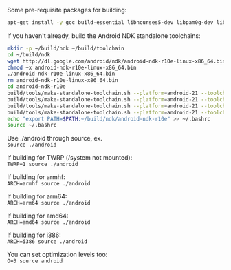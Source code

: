 Some pre-requisite packages for building:
```sh
apt-get install -y gcc build-essential libncurses5-dev libpam0g-dev libsepol1-dev libselinux1-dev make pkg-config autoconf flex bison
```

If you haven't already, build the Android NDK standalone toolchains:
```sh
mkdir -p ~/build/ndk ~/build/toolchain
cd ~/build/ndk
wget http://dl.google.com/android/ndk/android-ndk-r10e-linux-x86_64.bin
chmod +x android-ndk-r10e-linux-x86_64.bin
./android-ndk-r10e-linux-x86_64.bin
rm android-ndk-r10e-linux-x86_64.bin
cd android-ndk-r10e
build/tools/make-standalone-toolchain.sh --platform=android-21 --toolchain=arm-linux-androideabi-4.9 --install-dir="$HOME/build/toolchain/android-armhf-4.9"
build/tools/make-standalone-toolchain.sh --platform=android-21 --toolchain=aarch64-linux-android-4.9 --install-dir="$HOME/build/toolchain/android-arm64-4.9"
build/tools/make-standalone-toolchain.sh --platform=android-21 --toolchain=x86_64-4.9 --install-dir="$HOME/build/toolchain/android-amd64-4.9"
build/tools/make-standalone-toolchain.sh --platform=android-21 --toolchain=x86-4.9 --install-dir="$HOME/build/toolchain/android-i386-4.9"
echo "export PATH=$PATH:~/build/ndk/android-ndk-r10e" >> ~/.bashrc
source ~/.bashrc
```

Use ./android through source, ex.  
`source ./android`

If building for TWRP (/system not mounted):  
`TWRP=1 source ./android`

If building for armhf:  
`ARCH=armhf source ./android`

If building for arm64:  
`ARCH=arm64 source ./android`

If building for amd64:  
`ARCH=amd64 source ./android`

If building for i386:  
`ARCH=i386 source ./android`

You can set optimization levels too:  
`O=3 source android`
